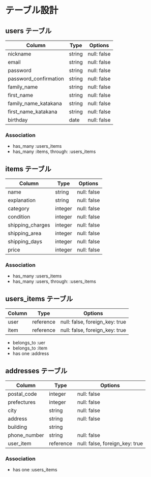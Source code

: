 # テーブル設計

## users テーブル

| Column                 | Type    | Options     |
| ---------------------  | ------- | ----------- |
| nickname               | string  | null: false |
| email                  | string  | null: false |
| password               | string  | null: false |
| password_confirmation  | string  | null: false |
| family_name            | string  | null: false |
| first_name             | string  | null: false |
| family_name_katakana   | string  | null: false |
| first_name_katakana    | string  | null: false |
| birthday               | date    | null: false |

### Association

- has_many :users_items
- has_many :items, through: :users_items

## items テーブル

| Column               | Type     | Options     |
| -------------------- | -------- | ----------- |
| name                 | string   | null: false |
| explanation          | string   | null: false |
| category             | integer  | null: false |
| condition            | integer  | null: false |
| shipping_charges     | integer  | null: false |
| shipping_area        | integer  | null: false |
| shipping_days        | integer  | null: false |
| price                | integer  | null: false |

### Association

- has_many :users_items
- has_many :users, through: :users_items


## users_items テーブル

| Column               | Type      | Options                        |
| -------------------- | --------- | ------------------------------ |
| user                 | reference | null: false, foreign_key: true |
| item                 | reference | null: false, foreign_key: true |

- belongs_to :uer
- belongs_to :item
- has one :address

## addresses テーブル

| Column               | Type      | Options                        |
| -------------------- | --------- | ------------------------------ |
| postal_code          | integer   | null: false                    |
| prefectures          | integer   | null: false                    |
| city                 | string    | null: false                    |
| address              | string    | null: false                    |
| building             | string    |                                |
| phone_number         | string    | null: false                    |
| user_item            | reference | null: false, foreign_key: true |

### Association

- has one :users_items